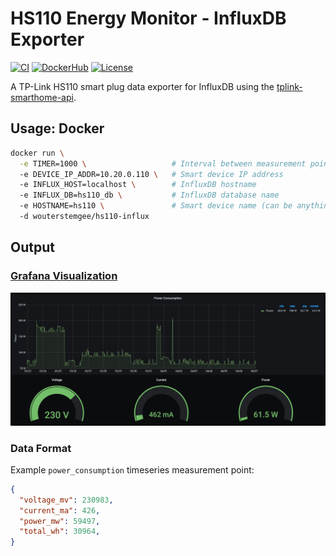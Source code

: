 # HS110 Energy Monitor - InfluxDB Exporter
[![CI](https://github.com/WouterStemgee/tplink-hs110-energy-data-exporter/actions/workflows/CI.yml/badge.svg?branch=master)](https://github.com/WouterStemgee/tplink-hs110-energy-data-exporter/actions/workflows/CI.yml)
[![DockerHub](https://img.shields.io/docker/pulls/wouterstemgee/hs110-influx)](https://hub.docker.com/repository/docker/wouterstemgee/hs110-influx)
[![License](https://img.shields.io/github/license/WouterStemgee/tplink-hs110-energy-data-exporter)](LICENSE)

A TP-Link HS110 smart plug data exporter for InfluxDB using the [tplink-smarthome-api](https://www.npmjs.com/package/tplink-smarthome-api).

## Usage: Docker
```bash
docker run \
  -e TIMER=1000 \                   # Interval between measurement points
  -e DEVICE_IP_ADDR=10.20.0.110 \   # Smart device IP address
  -e INFLUX_HOST=localhost \        # InfluxDB hostname
  -e INFLUX_DB=hs110_db \           # InfluxDB database name
  -e HOSTNAME=hs110 \               # Smart device name (can be anything) 
  -d wouterstemgee/hs110-influx
```

## Output
### [Grafana Visualization](dashboard/energy_usage.json)
![Grafana screenshot](assets/dashboard.png)
### Data Format
Example `power_consumption` timeseries measurement point:
```json
{
  "voltage_mv": 230983,
  "current_ma": 426,
  "power_mw": 59497,
  "total_wh": 30964,
}
```
